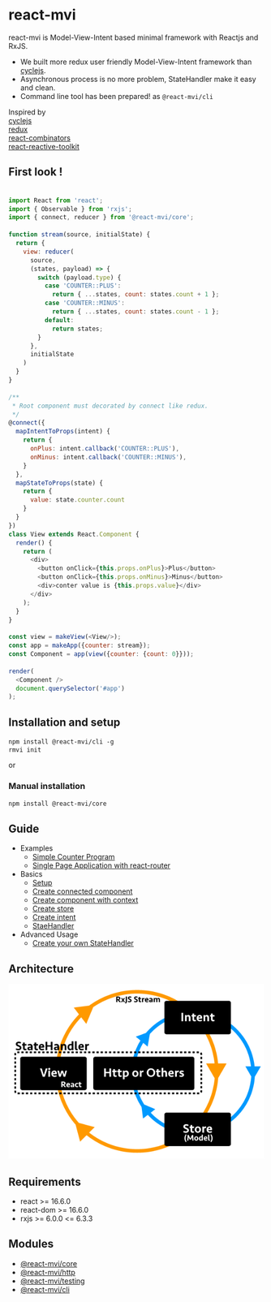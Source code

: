 # react-mvi

react-mvi is Model-View-Intent based minimal framework with Reactjs and RxJS.

- We built more redux user friendly Model-View-Intent framework than [cyclejs](http://cycle.js.org/).
- Asynchronous process is no more problem, StateHandler make it easy and clean.
- Command line tool has been prepared! as `@react-mvi/cli`

Inspired by  
[cyclejs](http://cycle.js.org/)  
[redux](https://github.com/reactjs/redux)  
[react-combinators](https://github.com/milankinen/react-combinators)  
[react-reactive-toolkit](https://github.com/milankinen/react-reactive-toolkit)

## First look !

```javascript

import React from 'react';
import { Observable } from 'rxjs';
import { connect, reducer } from '@react-mvi/core';

function stream(source, initialState) {
  return {
    view: reducer(
      source,
      (states, payload) => {
        switch (payload.type) {
          case 'COUNTER::PLUS':
            return { ...states, count: states.count + 1 };
          case 'COUNTER::MINUS':
            return { ...states, count: states.count - 1 };
          default:
            return states;
        }
      },
      initialState
    )
  }
}

/**
 * Root component must decorated by connect like redux.
 */
@connect({
  mapIntentToProps(intent) {
    return {
      onPlus: intent.callback('COUNTER::PLUS'),
      onMinus: intent.callback('COUNTER::MINUS'),
    }
  },
  mapStateToProps(state) {
    return {
      value: state.counter.count
    }
  }
})
class View extends React.Component {
  render() {
    return (
      <div>
        <button onClick={this.props.onPlus}>Plus</button>
        <button onClick={this.props.onMinus}>Minus</button>
        <div>conter value is {this.props.value}</div>
      </div>
    );
  }
}

const view = makeView(<View/>);
const app = makeApp({counter: stream});
const Component = app(view({counter: {count: 0}}));

render(
  <Component />
  document.querySelector('#app')
);

```

## Installation and setup


```
npm install @react-mvi/cli -g
rmvi init
```

or

### Manual installation

```
npm install @react-mvi/core
```


## Guide

- Examples
    - [Simple Counter Program](./docs/basic_guide.md)
    - [Single Page Application with react-router](./docs/spa.md)
- Basics
    - [Setup](./docs/setup.md)
    - [Create connected component](./docs/basics/create_connected_component.md)
    - [Create component with context](./docs/basics/create_component.md)
    - [Create store](./docs/basics/create_store.md)
    - [Create intent](./docs/basics/create_intent.md)
    - [StaeHandler](./docs/basics/state_handler.md)
- Advanced Usage
    - [Create your own StateHandler](./docs/au/create_yow_state_handler.md)

## Architecture

![architecture](./images/react-mvi.png)

## Requirements

- react >= 16.6.0
- react-dom >= 16.6.0
- rxjs >= 6.0.0 <= 6.3.3

## Modules

- [@react-mvi/core](modules/core)
- [@react-mvi/http](modules/http)
- [@react-mvi/testing](modules/testing)
- [@react-mvi/cli](modules/cli)
